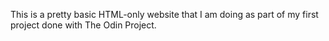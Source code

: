 This is a pretty basic HTML-only website that I am doing as part of my first project done with The Odin Project. 
